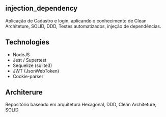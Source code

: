 ## injection_dependency
Aplicação de Cadastro e login, aplicando o conhecimento de Clean Architeture, SOLID, DDD, Testes automatizados, injeção de dependências.

## Technologies 
- NodeJS
- Jest / Supertest
- Sequelize (sqlite3)
- JWT (JsonWebToken)
- Cookie-parser

## Architerure
Repositório baseado em arquitetura Hexagonal, DDD, Clean Architeture, SOLID
